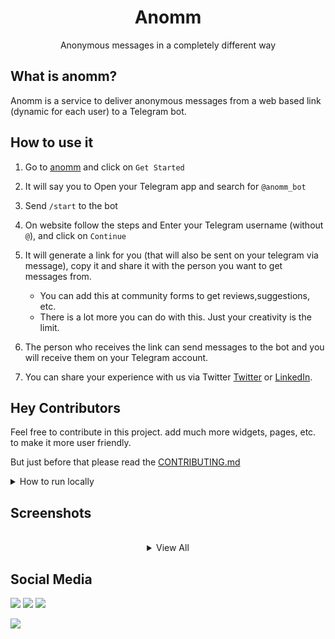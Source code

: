 <div align="center">
<h1>Anomm</h1>
Anonymous messages in a completely different way
</div>

## What is anomm?

Anomm is a service to deliver anonymous messages from a web based link (dynamic for each user) to a Telegram bot.

## How to use it

1. Go to [anomm](https://anomm.pushkaryadav.in) and click on `Get Started`

2. It will say you to Open your Telegram app and search for `@anomm_bot`

3. Send `/start` to the bot

4. On website follow the steps and Enter your Telegram username (without `@`), and click on `Continue`

5. It will generate a link for you (that will also be sent on your telegram via message), copy it and share it with the person you want to get messages from.

   - You can add this at community forms to get reviews,suggestions, etc.
   - There is a lot more you can do with this. Just your creativity is the limit.

6. The person who receives the link can send messages to the bot and you will receive them on your Telegram account.

7. You can share your experience with us via Twitter [Twitter](https://twitter.com/pushkaryadavin) or [LinkedIn](https://www.linkedin.com/in/pushkarydv).

## Hey Contributors

Feel free to contribute in this project. add much more widgets, pages, etc. to make it more user friendly.

But just before that please read the [CONTRIBUTING.md](./CONTRIBUTING.md)

<details><summary>How to run locally</summary>

## Getting Started

You Will need these enviornmental variables in `.env.local` file inside root folder of reposotiory

```bash
NEXT_PUBLIC_apiKey=FIREBASE_KEY
NEXT_PUBLIC_authDomain=FIREBASE_KEY
NEXT_PUBLIC_projectId=FIREBASE_KEY
NEXT_PUBLIC_storageBucket=FIREBASE_KEY
NEXT_PUBLIC_messagingSenderId=FIREBASE_KEY
NEXT_PUBLIC_appId=FIREBASE_KEY
NEXT_PUBLIC_measurementId=FIREBASE_KEY
NEXT_PUBLIC_TELEGRAM_BOT_TOKEN=TELEGRAM_TOKEN
NEXT_PUBLIC_TELEGRAM_CONTACT_ID=TELEGRAM_CONTACT_ME_CHAT_ID
```

starting `7` keys are from firebase project and `8`th key is from telegram bot.
`9`th is your telegram chat id to which you want to receive messages. this is only used in contact me section to deliver messages to me.

First, run the development server:

```bash
npm i
npm run dev
```

Open [http://localhost:3000](http://localhost:3000) with your browser to see the result.

</details>

## Screenshots

<br/>
<details><summary align="center">View All</summary>

</details>

## Social Media

[![](https://img.shields.io/badge/pushkaryadav__-%23E4405F.svg?logo=Instagram&logoColor=white&style=for-the-badge)](https://www.instagram.com/pushkaryadav_/)
[![](https://img.shields.io/badge/pushkarydv-%230077B5.svg?logo=linkedin&logoColor=white&style=for-the-badge)](https://www.linkedin.com/in/pushkarydv)
[![](https://img.shields.io/badge/pushkaryadavin-%231DA1F2.svg?logo=Twitter&logoColor=white&style=for-the-badge)](https://twitter.com/pushkaryadavin)

![](https://visitcount.itsvg.in/api?id=anomm&label=Repo%20Views&color=9&icon=1&pretty=false)
